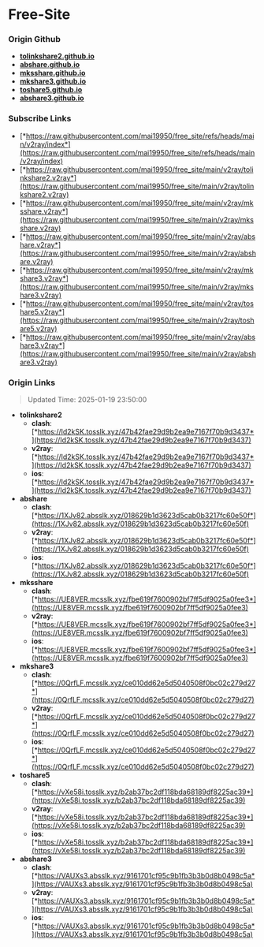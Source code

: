 # Free-Site

### Origin Github

- [**tolinkshare2.github.io**](https://github.com/tolinkshare2/tolinkshare2.github.io)
- [**abshare.github.io**](https://github.com/abshare/abshare.github.io)
- [**mksshare.github.io**](https://github.com/mksshare/mksshare.github.io)
- [**mkshare3.github.io**](https://github.com/mkshare3/mkshare3.github.io)
- [**toshare5.github.io**](https://github.com/toshare5/toshare5.github.io)
- [**abshare3.github.io**](https://github.com/abshare3/abshare3.github.io)

### Subscribe Links

- [*https://raw.githubusercontent.com/mai19950/free_site/refs/heads/main/v2ray/index*](https://raw.githubusercontent.com/mai19950/free_site/refs/heads/main/v2ray/index)
- [*https://raw.githubusercontent.com/mai19950/free_site/main/v2ray/tolinkshare2.v2ray*](https://raw.githubusercontent.com/mai19950/free_site/main/v2ray/tolinkshare2.v2ray)
- [*https://raw.githubusercontent.com/mai19950/free_site/main/v2ray/mksshare.v2ray*](https://raw.githubusercontent.com/mai19950/free_site/main/v2ray/mksshare.v2ray)
- [*https://raw.githubusercontent.com/mai19950/free_site/main/v2ray/abshare.v2ray*](https://raw.githubusercontent.com/mai19950/free_site/main/v2ray/abshare.v2ray)
- [*https://raw.githubusercontent.com/mai19950/free_site/main/v2ray/mkshare3.v2ray*](https://raw.githubusercontent.com/mai19950/free_site/main/v2ray/mkshare3.v2ray)
- [*https://raw.githubusercontent.com/mai19950/free_site/main/v2ray/toshare5.v2ray*](https://raw.githubusercontent.com/mai19950/free_site/main/v2ray/toshare5.v2ray)
- [*https://raw.githubusercontent.com/mai19950/free_site/main/v2ray/abshare3.v2ray*](https://raw.githubusercontent.com/mai19950/free_site/main/v2ray/abshare3.v2ray)

### Origin Links

> Updated Time: 2025-01-19 23:50:00

- **tolinkshare2**
  - **clash**: [*https://Id2kSK.tosslk.xyz/47b42fae29d9b2ea9e7167f70b9d3437*](https://Id2kSK.tosslk.xyz/47b42fae29d9b2ea9e7167f70b9d3437)
  - **v2ray**: [*https://Id2kSK.tosslk.xyz/47b42fae29d9b2ea9e7167f70b9d3437*](https://Id2kSK.tosslk.xyz/47b42fae29d9b2ea9e7167f70b9d3437)
  - **ios**: [*https://Id2kSK.tosslk.xyz/47b42fae29d9b2ea9e7167f70b9d3437*](https://Id2kSK.tosslk.xyz/47b42fae29d9b2ea9e7167f70b9d3437)
- **abshare**
  - **clash**: [*https://1XJv82.absslk.xyz/018629b1d3623d5cab0b3217fc60e50f*](https://1XJv82.absslk.xyz/018629b1d3623d5cab0b3217fc60e50f)
  - **v2ray**: [*https://1XJv82.absslk.xyz/018629b1d3623d5cab0b3217fc60e50f*](https://1XJv82.absslk.xyz/018629b1d3623d5cab0b3217fc60e50f)
  - **ios**: [*https://1XJv82.absslk.xyz/018629b1d3623d5cab0b3217fc60e50f*](https://1XJv82.absslk.xyz/018629b1d3623d5cab0b3217fc60e50f)
- **mksshare**
  - **clash**: [*https://UE8VER.mcsslk.xyz/fbe619f7600902bf7ff5df9025a0fee3*](https://UE8VER.mcsslk.xyz/fbe619f7600902bf7ff5df9025a0fee3)
  - **v2ray**: [*https://UE8VER.mcsslk.xyz/fbe619f7600902bf7ff5df9025a0fee3*](https://UE8VER.mcsslk.xyz/fbe619f7600902bf7ff5df9025a0fee3)
  - **ios**: [*https://UE8VER.mcsslk.xyz/fbe619f7600902bf7ff5df9025a0fee3*](https://UE8VER.mcsslk.xyz/fbe619f7600902bf7ff5df9025a0fee3)
- **mkshare3**
  - **clash**: [*https://0QrfLF.mcsslk.xyz/ce010dd62e5d5040508f0bc02c279d27*](https://0QrfLF.mcsslk.xyz/ce010dd62e5d5040508f0bc02c279d27)
  - **v2ray**: [*https://0QrfLF.mcsslk.xyz/ce010dd62e5d5040508f0bc02c279d27*](https://0QrfLF.mcsslk.xyz/ce010dd62e5d5040508f0bc02c279d27)
  - **ios**: [*https://0QrfLF.mcsslk.xyz/ce010dd62e5d5040508f0bc02c279d27*](https://0QrfLF.mcsslk.xyz/ce010dd62e5d5040508f0bc02c279d27)
- **toshare5**
  - **clash**: [*https://vXe58i.tosslk.xyz/b2ab37bc2df118bda68189df8225ac39*](https://vXe58i.tosslk.xyz/b2ab37bc2df118bda68189df8225ac39)
  - **v2ray**: [*https://vXe58i.tosslk.xyz/b2ab37bc2df118bda68189df8225ac39*](https://vXe58i.tosslk.xyz/b2ab37bc2df118bda68189df8225ac39)
  - **ios**: [*https://vXe58i.tosslk.xyz/b2ab37bc2df118bda68189df8225ac39*](https://vXe58i.tosslk.xyz/b2ab37bc2df118bda68189df8225ac39)
- **abshare3**
  - **clash**: [*https://VAUXs3.absslk.xyz/9161701cf95c9b1fb3b3b0d8b0498c5a*](https://VAUXs3.absslk.xyz/9161701cf95c9b1fb3b3b0d8b0498c5a)
  - **v2ray**: [*https://VAUXs3.absslk.xyz/9161701cf95c9b1fb3b3b0d8b0498c5a*](https://VAUXs3.absslk.xyz/9161701cf95c9b1fb3b3b0d8b0498c5a)
  - **ios**: [*https://VAUXs3.absslk.xyz/9161701cf95c9b1fb3b3b0d8b0498c5a*](https://VAUXs3.absslk.xyz/9161701cf95c9b1fb3b3b0d8b0498c5a)
